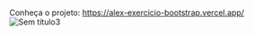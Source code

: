 Conheça o projeto: https://alex-exercicio-bootstrap.vercel.app/
![Sem título3](https://github.com/Lostleleco/M_12_exercicio_bootstrap/assets/158625504/cbc9a947-3cd0-4cbc-98c3-e3c66b36f6c0)

